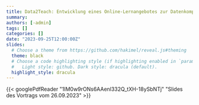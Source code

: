 ```yaml
---
title: Data2Teach: Entwicklung eines Online-Lernangebotes zur Datenkompetenz von Lehrer:innen 
summary:
authors: [-admin]
tags: []
categories: []
date: "2023-09-25T12:00:00Z"
slides:
  # Choose a theme from https://github.com/hakimel/reveal.js#theming
  theme: black
  # Choose a code highlighting style (if highlighting enabled in `params.toml`)
  #   Light style: github. Dark style: dracula (default).
  highlight_style: dracula
---
```




{{< googlePdfReader "1IM0w9rONs6AAenl332Q_tXH-18ySbNTj" "Slides des Vortrags vom 26.09.2023" >}}